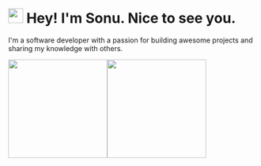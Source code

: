 <h1><img src="https://emojis.slackmojis.com/emojis/images/1531849430/4246/blob-sunglasses.gif?1531849430" width="30"/> Hey! I'm Sonu. Nice to see you.</h1>

I'm a software developer with a passion for building awesome projects and sharing my knowledge with others.



<a href="https://sonubardai-portfolio.web.app/"><img height="200px" src="https://github-readme-streak-stats.herokuapp.com/?user=SonuBardai&theme=shades-of-purple&hide_border=true" /><img height="200px" src="https://github-readme-stats.vercel.app/api/top-langs/?username=SonuBardai&layout=donut&hide=css,html,ejs&theme=shades-of-purple&hide_border=true" /></a>
